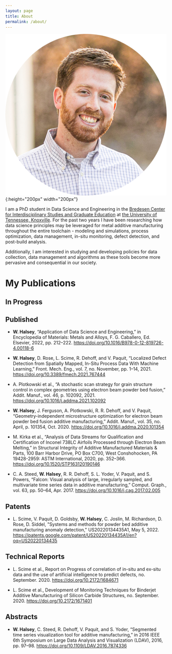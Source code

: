 ```yaml
---
layout: page
title: About
permalink: /about/
---
```


![img_headshot][headshot]{:height="200px" width="200px"}

I am a PhD student in Data Science and Engineering in the
[Bredesen Center for Interdisciplinary Studies and Graduate Education](https://bredesencenter.utk.edu) at
[the University of Tennessee, Knoxville](https://www.utk.edu). For the past two years I have been researching how data
science principles may be leveraged for metal additive manufacturing throughout the entire toolchain - modeling and
simulations, process optimization, data management, in-situ monitoring, defect detection, and post-build analysis.

Additionally, I am interested in studying and developing policies for data collection, data management and algorithms
as these tools become more pervasive and consequential in our society.


# My Publications

## In Progress


## Published

* **W. Halsey**, “Application of Data Science and Engineering,” in Encyclopedia of Materials: Metals and Alloys, F. G. Caballero, Ed. Elsevier, 2022, pp. 212–222. https://doi.org/10.1016/B978-0-12-819726-4.00118-6

* **W. Halsey**, D. Rose, L. Scime, R. Dehoff, and V. Paquit, “Localized Defect Detection from Spatially Mapped, In-Situ Process Data With Machine Learning,” Front. Mech. Eng., vol. 7, no. November, pp. 1–14, 2021. https://doi.org/10.3389/fmech.2021.767444

* A. Plotkowski et al., “A stochastic scan strategy for grain structure control in complex geometries using electron beam powder bed fusion,” Addit. Manuf., vol. 46, p. 102092, 2021. https://doi.org/10.1016/j.addma.2021.102092

* **W. Halsey**, J. Ferguson, A. Plotkowski, R. R. Dehoff, and V. Paquit, “Geometry-independent microstructure optimization for electron beam powder bed fusion additive manufacturing,” Addit. Manuf., vol. 35, no. April, p. 101354, Oct. 2020. https://doi.org/10.1016/j.addma.2020.101354

* M. Kirka et al., “Analysis of Data Streams for Qualification and Certification of Inconel 738LC Airfoils Processed through Electron Beam Melting,” in Structural Integrity of Additive Manufactured Materials & Parts, 100 Barr Harbor Drive, PO Box C700, West Conshohocken, PA 19428-2959: ASTM International, 2020, pp. 352–366. https://doi.org/10.1520/STP163120190146

* C. A. Steed, **W. Halsey**, R. R. Dehoff, S. L. Yoder, V. Paquit, and S. Powers, “Falcon: Visual analysis of large, irregularly sampled, and multivariate time series data in additive manufacturing,” Comput. Graph., vol. 63, pp. 50–64, Apr. 2017. https://doi.org/10.1016/j.cag.2017.02.005


## Patents

* L. Scime, V. Paquit, D. Goldsby, **W. Halsey**, C. Joslin, M. Richardson, D. Rose, D. Siddel, "Systems and methods for powder bed additive manufacturing anomaly detection," US20220134435A1, May 5, 2022.  https://patents.google.com/patent/US20220134435A1/en?oq=US20220134435


## Technical Reports

* L. Scime et al., Report on Progress of correlation of in-situ and ex-situ data and the use of artificial intelligence to predict defects, no. September. 2020. https://doi.org/10.2172/1684671

* L. Scime et al., Development of Monitoring Techniques for Binderjet Additive Manufacturing of Silicon Carbide Structures, no. September. 2020. https://doi.org/10.2172/1671401


## Abstracts

* **W. Halsey**, C. Steed, R. Dehoff, V. Paquit, and S. Yoder, “Segmented time series visualization tool for additive manufacturing,” in 2016 IEEE 6th Symposium on Large Data Analysis and Visualization (LDAV), 2016, pp. 97–98. https://doi.org/10.1109/LDAV.2016.7874336


[headshot]: /assets/images/william-halsey-headshot-round.png
